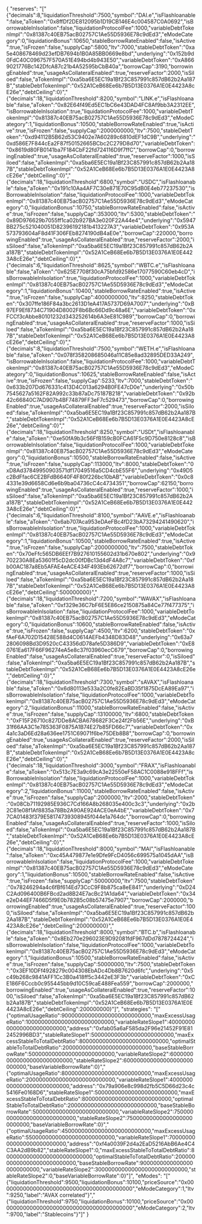 {
  "reserves": "[\"{\"decimals\":8,\"liquidationThreshold\":7500,\"symbol\":\"DAI.e\",\"isFlashloanable\":false,\"aToken\":\"0x8ffDf2DE812095b1D19CB146E4c004587C0A0692\",\"isBorrowableInIsolation\":false,\"liquidationProtocolFee\":1000,\"variableDebtTokenImpl\":\"0x81387c40EB75acB02757C1Ae55D5936E78c9dEd3\",\"eModeCategory\":0,\"liquidationBonus\":10650,\"stableBorrowRateEnabled\":false,\"isActive\":true,\"isFrozen\":false,\"supplyCap\":5800,\"ltv\":7000,\"stableDebtToken\":\"0xa5e408678469d23efDB7694b1B0A85BB0669e8bd\",\"underlying\":\"0x152b9d0FdC40C096757F570A51E494bd4b943E50\",\"variableDebtToken\":\"0xA8669021776Bc142DfcA87c21b4A52595bCbB40a\",\"borrowCap\":3190,\"borrowingEnabled\":true,\"usageAsCollateralEnabled\":true,\"reserveFactor\":2000,\"isSiloed\":false,\"aTokenImpl\":\"0xa5ba6E5EC19a1Bf23C857991c857dB62b2Aa187B\",\"stableDebtTokenImpl\":\"0x52A1CeB68Ee6b7B5D13E0376A1E0E4423A8cE26e\",\"debtCeiling\":0}\",\"{\"decimals\":18,\"liquidationThreshold\":8200,\"symbol\":\"LINK.e\",\"isFlashloanable\":false,\"aToken\":\"0x82E64f49Ed5EC1bC6e43DAD4FC8Af9bb3A2312EE\",\"isBorrowableInIsolation\":true,\"liquidationProtocolFee\":1000,\"variableDebtTokenImpl\":\"0x81387c40EB75acB02757C1Ae55D5936E78c9dEd3\",\"eModeCategory\":1,\"liquidationBonus\":10500,\"stableBorrowRateEnabled\":true,\"isActive\":true,\"isFrozen\":false,\"supplyCap\":2000000000,\"ltv\":7500,\"stableDebtToken\":\"0xd94112B5B62d53C9402e7A60289c6810dEF1dC9B\",\"underlying\":\"0xd586E7F844cEa2F87f50152665BCbc2C279D8d70\",\"variableDebtToken\":\"0x8619d80FB0141ba7F184CbF22fd724116D9f7ffC\",\"borrowCap\":0,\"borrowingEnabled\":true,\"usageAsCollateralEnabled\":true,\"reserveFactor\":1000,\"isSiloed\":false,\"aTokenImpl\":\"0xa5ba6E5EC19a1Bf23C857991c857dB62b2Aa187B\",\"stableDebtTokenImpl\":\"0x52A1CeB68Ee6b7B5D13E0376A1E0E4423A8cE26e\",\"debtCeiling\":0}\",\"{\"decimals\":18,\"liquidationThreshold\":6800,\"symbol\":\"USDC\",\"isFlashloanable\":false,\"aToken\":\"0x191c10Aa4AF7C30e871E70C95dB0E4eb77237530\",\"isBorrowableInIsolation\":false,\"liquidationProtocolFee\":1000,\"variableDebtTokenImpl\":\"0x81387c40EB75acB02757C1Ae55D5936E78c9dEd3\",\"eModeCategory\":0,\"liquidationBonus\":10750,\"stableBorrowRateEnabled\":false,\"isActive\":true,\"isFrozen\":false,\"supplyCap\":353000,\"ltv\":5300,\"stableDebtToken\":\"0x89D976629b7055ff1ca02b927BA3e020F22A44e4\",\"underlying\":\"0x5947BB275c521040051D82396192181b413227A3\",\"variableDebtToken\":\"0x953A573793604aF8d41F306FEb8274190dB4aE0e\",\"borrowCap\":220000,\"borrowingEnabled\":true,\"usageAsCollateralEnabled\":true,\"reserveFactor\":2000,\"isSiloed\":false,\"aTokenImpl\":\"0xa5ba6E5EC19a1Bf23C857991c857dB62b2Aa187B\",\"stableDebtTokenImpl\":\"0x52A1CeB68Ee6b7B5D13E0376A1E0E4423A8cE26e\",\"debtCeiling\":0}\",\"{\"decimals\":6,\"liquidationThreshold\":8625,\"symbol\":\"WBTC.e\",\"isFlashloanable\":false,\"aToken\":\"0x625E7708f30cA75bfd92586e17077590C60eb4cD\",\"isBorrowableInIsolation\":true,\"liquidationProtocolFee\":1000,\"variableDebtTokenImpl\":\"0x81387c40EB75acB02757C1Ae55D5936E78c9dEd3\",\"eModeCategory\":1,\"liquidationBonus\":10400,\"stableBorrowRateEnabled\":true,\"isActive\":true,\"isFrozen\":false,\"supplyCap\":4000000000,\"ltv\":8250,\"stableDebtToken\":\"0x307ffe186F84a3bc2613D1eA417A5737D69A7007\",\"underlying\":\"0xB97EF9Ef8734C71904D8002F8b6Bc66Dd9c48a6E\",\"variableDebtToken\":\"0xFCCf3cAbbe80101232d343252614b6A3eE81C989\",\"borrowCap\":0,\"borrowingEnabled\":true,\"usageAsCollateralEnabled\":true,\"reserveFactor\":1000,\"isSiloed\":false,\"aTokenImpl\":\"0xa5ba6E5EC19a1Bf23C857991c857dB62b2Aa187B\",\"stableDebtTokenImpl\":\"0x52A1CeB68Ee6b7B5D13E0376A1E0E4423A8cE26e\",\"debtCeiling\":0}\",\"{\"decimals\":8,\"liquidationThreshold\":7500,\"symbol\":\"WETH.e\",\"isFlashloanable\":false,\"aToken\":\"0x078f358208685046a11C85e8ad32895DED33A249\",\"isBorrowableInIsolation\":false,\"liquidationProtocolFee\":1000,\"variableDebtTokenImpl\":\"0x81387c40EB75acB02757C1Ae55D5936E78c9dEd3\",\"eModeCategory\":0,\"liquidationBonus\":10625,\"stableBorrowRateEnabled\":false,\"isActive\":true,\"isFrozen\":false,\"supplyCap\":5233,\"ltv\":7000,\"stableDebtToken\":\"0x633b207Dd676331c413D4C013a6294B0FE47cD0e\",\"underlying\":\"0x50b7545627a5162F82A992c33b87aDc75187B218\",\"variableDebtToken\":\"0x92b42c66840C7AD907b4BF74879FF3eF7c529473\",\"borrowCap\":0,\"borrowingEnabled\":true,\"usageAsCollateralEnabled\":true,\"reserveFactor\":2000,\"isSiloed\":false,\"aTokenImpl\":\"0xa5ba6E5EC19a1Bf23C857991c857dB62b2Aa187B\",\"stableDebtTokenImpl\":\"0x52A1CeB68Ee6b7B5D13E0376A1E0E4423A8cE26e\",\"debtCeiling\":0}\",\"{\"decimals\":18,\"liquidationThreshold\":8250,\"symbol\":\"USDt\",\"isFlashloanable\":false,\"aToken\":\"0xe50fA9b3c56FfB159cB0FCA61F5c9D750e8128c8\",\"isBorrowableInIsolation\":false,\"liquidationProtocolFee\":1000,\"variableDebtTokenImpl\":\"0x81387c40EB75acB02757C1Ae55D5936E78c9dEd3\",\"eModeCategory\":0,\"liquidationBonus\":10500,\"stableBorrowRateEnabled\":false,\"isActive\":true,\"isFrozen\":false,\"supplyCap\":113000,\"ltv\":8000,\"stableDebtToken\":\"0xD8Ad37849950903571df17049516a5CD4cbE55F6\",\"underlying\":\"0x49D5c2BdFfac6CE2BFdB6640F4F80f226bc10bAB\",\"variableDebtToken\":\"0x0c84331e39d6658Cd6e6b9ba04736cC4c4734351\",\"borrowCap\":62150,\"borrowingEnabled\":true,\"usageAsCollateralEnabled\":true,\"reserveFactor\":1000,\"isSiloed\":false,\"aTokenImpl\":\"0xa5ba6E5EC19a1Bf23C857991c857dB62b2Aa187B\",\"stableDebtTokenImpl\":\"0x52A1CeB68Ee6b7B5D13E0376A1E0E4423A8cE26e\",\"debtCeiling\":0}\",\"{\"decimals\":6,\"liquidationThreshold\":8100,\"symbol\":\"AAVE.e\",\"isFlashloanable\":false,\"aToken\":\"0x6ab707Aca953eDAeFBc4fD23bA73294241490620\",\"isBorrowableInIsolation\":true,\"liquidationProtocolFee\":1000,\"variableDebtTokenImpl\":\"0x81387c40EB75acB02757C1Ae55D5936E78c9dEd3\",\"eModeCategory\":1,\"liquidationBonus\":10500,\"stableBorrowRateEnabled\":true,\"isActive\":true,\"isFrozen\":false,\"supplyCap\":2000000000,\"ltv\":7500,\"stableDebtToken\":\"0x70eFfc565DB6EEf7B927610155602d31b670e802\",\"underlying\":\"0x9702230A8Ea53601f5cD2dc00fDBc13d4dF4A8c7\",\"variableDebtToken\":\"0xfb00AC187a8Eb5AFAE4eACE434F493Eb62672df7\",\"borrowCap\":0,\"borrowingEnabled\":true,\"usageAsCollateralEnabled\":true,\"reserveFactor\":1000,\"isSiloed\":false,\"aTokenImpl\":\"0xa5ba6E5EC19a1Bf23C857991c857dB62b2Aa187B\",\"stableDebtTokenImpl\":\"0x52A1CeB68Ee6b7B5D13E0376A1E0E4423A8cE26e\",\"debtCeiling\":500000000}\",\"{\"decimals\":18,\"liquidationThreshold\":7200,\"symbol\":\"WAVAX\",\"isFlashloanable\":false,\"aToken\":\"0xf329e36C7bF6E5E86ce2150875a84Ce77f477375\",\"isBorrowableInIsolation\":false,\"liquidationProtocolFee\":1000,\"variableDebtTokenImpl\":\"0x81387c40EB75acB02757C1Ae55D5936E78c9dEd3\",\"eModeCategory\":0,\"liquidationBonus\":10600,\"stableBorrowRateEnabled\":false,\"isActive\":true,\"isFrozen\":false,\"supplyCap\":4500,\"ltv\":6200,\"stableDebtToken\":\"0xfAeF6A702D15428E588d4C0614AEFb4348D83D48\",\"underlying\":\"0x63a72806098Bd3D9520cC43356dD78afe5D386D9\",\"variableDebtToken\":\"0xE80761Ea617F66F96274eA5e8c37f03960ecC679\",\"borrowCap\":0,\"borrowingEnabled\":false,\"usageAsCollateralEnabled\":true,\"reserveFactor\":0,\"isSiloed\":false,\"aTokenImpl\":\"0xa5ba6E5EC19a1Bf23C857991c857dB62b2Aa187B\",\"stableDebtTokenImpl\":\"0x52A1CeB68Ee6b7B5D13E0376A1E0E4423A8cE26e\",\"debtCeiling\":0}\",\"{\"decimals\":18,\"liquidationThreshold\":7300,\"symbol\":\"sAVAX\",\"isFlashloanable\":false,\"aToken\":\"0x6d80113e533a2C0fe82EaBD35f1875DcEA89Ea97\",\"isBorrowableInIsolation\":false,\"liquidationProtocolFee\":1000,\"variableDebtTokenImpl\":\"0x81387c40EB75acB02757C1Ae55D5936E78c9dEd3\",\"eModeCategory\":2,\"liquidationBonus\":11000,\"stableBorrowRateEnabled\":false,\"isActive\":true,\"isFrozen\":false,\"supplyCap\":13100000,\"ltv\":6800,\"stableDebtToken\":\"0xF15F26710c827DDe8ACBA678682F3Ce24f2Fb56E\",\"underlying\":\"0xB31f66AA3C1e785363F0875A1B74E27b85FD66c7\",\"variableDebtToken\":\"0x4a1c3aD6Ed28a636ee1751C69071f6be75DEb8B8\",\"borrowCap\":0,\"borrowingEnabled\":true,\"usageAsCollateralEnabled\":true,\"reserveFactor\":2000,\"isSiloed\":false,\"aTokenImpl\":\"0xa5ba6E5EC19a1Bf23C857991c857dB62b2Aa187B\",\"stableDebtTokenImpl\":\"0x52A1CeB68Ee6b7B5D13E0376A1E0E4423A8cE26e\",\"debtCeiling\":0}\",\"{\"decimals\":18,\"liquidationThreshold\":3000,\"symbol\":\"FRAX\",\"isFlashloanable\":false,\"aToken\":\"0x513c7E3a9c69cA3e22550eF58AC1C0088e918FFf\",\"isBorrowableInIsolation\":false,\"liquidationProtocolFee\":1000,\"variableDebtTokenImpl\":\"0x81387c40EB75acB02757C1Ae55D5936E78c9dEd3\",\"eModeCategory\":2,\"liquidationBonus\":11000,\"stableBorrowRateEnabled\":false,\"isActive\":true,\"isFrozen\":false,\"supplyCap\":2000000,\"ltv\":2000,\"stableDebtToken\":\"0x08Cb71192985E936C7Cd166A8b268035e400c3c3\",\"underlying\":\"0x2b2C81e08f1Af8835a78Bb2A90AE924ACE0eA4bE\",\"variableDebtToken\":\"0x77CA01483f379E58174739308945f044e1a764dc\",\"borrowCap\":0,\"borrowingEnabled\":false,\"usageAsCollateralEnabled\":true,\"reserveFactor\":1000,\"isSiloed\":false,\"aTokenImpl\":\"0xa5ba6E5EC19a1Bf23C857991c857dB62b2Aa187B\",\"stableDebtTokenImpl\":\"0x52A1CeB68Ee6b7B5D13E0376A1E0E4423A8cE26e\",\"debtCeiling\":0}\",\"{\"decimals\":18,\"liquidationThreshold\":8000,\"symbol\":\"MAI\",\"isFlashloanable\":false,\"aToken\":\"0xc45A479877e1e9Dfe9FcD4056c699575a1045dAA\",\"isBorrowableInIsolation\":false,\"liquidationProtocolFee\":1000,\"variableDebtTokenImpl\":\"0x81387c40EB75acB02757C1Ae55D5936E78c9dEd3\",\"eModeCategory\":1,\"liquidationBonus\":10500,\"stableBorrowRateEnabled\":false,\"isActive\":true,\"isFrozen\":false,\"supplyCap\":50000000,\"ltv\":7500,\"stableDebtToken\":\"0x78246294a4c6fBf614Ed73CcC9F8b875ca8eE841\",\"underlying\":\"0xD24C2Ad096400B6FBcd2ad8B24E7acBc21A1da64\",\"variableDebtToken\":\"0x34e2eD44EF7466D5f9E0b782B5c08b57475e7907\",\"borrowCap\":2000000,\"borrowingEnabled\":true,\"usageAsCollateralEnabled\":true,\"reserveFactor\":1000,\"isSiloed\":false,\"aTokenImpl\":\"0xa5ba6E5EC19a1Bf23C857991c857dB62b2Aa187B\",\"stableDebtTokenImpl\":\"0x52A1CeB68Ee6b7B5D13E0376A1E0E4423A8cE26e\",\"debtCeiling\":200000000}\",\"{\"decimals\":18,\"liquidationThreshold\":8000,\"symbol\":\"BTC.b\",\"isFlashloanable\":false,\"aToken\":\"0x8Eb270e296023E9D92081fdF967dDd7878724424\",\"isBorrowableInIsolation\":false,\"liquidationProtocolFee\":1000,\"variableDebtTokenImpl\":\"0x81387c40EB75acB02757C1Ae55D5936E78c9dEd3\",\"eModeCategory\":1,\"liquidationBonus\":10500,\"stableBorrowRateEnabled\":false,\"isActive\":true,\"isFrozen\":false,\"supplyCap\":50000000,\"ltv\":7500,\"stableDebtToken\":\"0x3EF10DFf4928279c004308EbADc4Db8B7620d6fc\",\"underlying\":\"0x5c49b268c9841AFF1Cc3B0a418ff5c3442eE3F3b\",\"variableDebtToken\":\"0xCE186F6Cccb0c955445bb9d10C59caE488Fea559\",\"borrowCap\":2000000,\"borrowingEnabled\":true,\"usageAsCollateralEnabled\":true,\"reserveFactor\":1000,\"isSiloed\":false,\"aTokenImpl\":\"0xa5ba6E5EC19a1Bf23C857991c857dB62b2Aa187B\",\"stableDebtTokenImpl\":\"0x52A1CeB68Ee6b7B5D13E0376A1E0E4423A8cE26e\",\"debtCeiling\":200000000}\"]",
  "strategies": "[\"{\"optimalUsageRatio\":900000000000000000000000000,\"maxExcessUsageRatio\":100000000000000000000000000,\"variableRateSlope1\":40000000000000000000000000,\"address\":\"0xfab05a6aF585da2F96e21452F91E812452996BD3\",\"stableRateSlope1\":5000000000000000000000000,\"maxExcessStableToTotalDebtRatio\":800000000000000000000000000,\"optimalStableToTotalDebtRatio\":200000000000000000000000000,\"baseStableBorrowRate\":50000000000000000000000000,\"variableRateSlope2\":600000000000000000000000000,\"stableRateSlope2\":600000000000000000000000000,\"baseVariableBorrowRate\":0}\",\"{\"optimalUsageRatio\":800000000000000000000000000,\"maxExcessUsageRatio\":200000000000000000000000000,\"variableRateSlope1\":40000000000000000000000000,\"address\":\"0x79a906e8c998d2fb5C5D66d23c4c5416Fe0168D6\",\"stableRateSlope1\":5000000000000000000000000,\"maxExcessStableToTotalDebtRatio\":800000000000000000000000000,\"optimalStableToTotalDebtRatio\":200000000000000000000000000,\"baseStableBorrowRate\":50000000000000000000000000,\"variableRateSlope2\":750000000000000000000000000,\"stableRateSlope2\":750000000000000000000000000,\"baseVariableBorrowRate\":0}\",\"{\"optimalUsageRatio\":450000000000000000000000000,\"maxExcessUsageRatio\":550000000000000000000000000,\"variableRateSlope1\":70000000000000000000000000,\"address\":\"0xf4a0039F2d4a2EaD5216AbB6Ae4C4C3AA2dB9b82\",\"stableRateSlope1\":0,\"maxExcessStableToTotalDebtRatio\":800000000000000000000000000,\"optimalStableToTotalDebtRatio\":200000000000000000000000000,\"baseStableBorrowRate\":90000000000000000000000000,\"variableRateSlope2\":3000000000000000000000000000,\"stableRateSlope2\":0,\"baseVariableBorrowRate\":0}\"]",
  "eModes": "[\"{\"liquidationThreshold\":9500,\"liquidationBonus\":10100,\"priceSource\":\"0x0000000000000000000000000000000000000000\",\"eModeCategory\":1,\"ltv\":9250,\"label\":\"AVAX correlated\"}\",\"{\"liquidationThreshold\":9750,\"liquidationBonus\":10100,\"priceSource\":\"0x0000000000000000000000000000000000000000\",\"eModeCategory\":2,\"ltv\":9700,\"label\":\"Stablecoins\"}\"]"
}